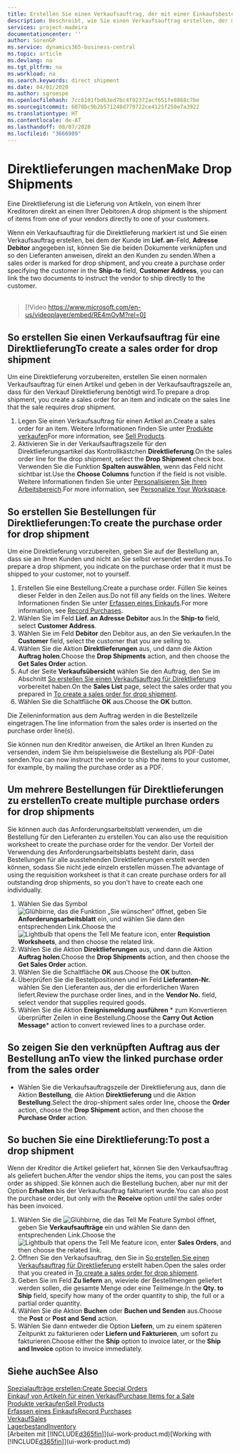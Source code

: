 ```yaml
---
title: Erstellen Sie einen Verkaufsauftrag, der mit einer Einkaufsbestellung für eine direkte Lieferung verknüpft ist | Microsoft Docs
description: Beschreibt, wie Sie einen Verkaufsauftrag erstellen, der mit einer Bestellung verknüpft ist, um sicherzustellen, dass die Artikel vom Kreditor direkt an den Debitor versendet werden
services: project-madeira
documentationcenter: ''
author: SorenGP
ms.service: dynamics365-business-central
ms.topic: article
ms.devlang: na
ms.tgt_pltfrm: na
ms.workload: na
ms.search.keywords: direct shipment
ms.date: 04/01/2020
ms.author: sgroespe
ms.openlocfilehash: 7cc6101fbd63ed7bc4f92372acf651fe8868c7be
ms.sourcegitcommit: 6078bc9b2b571248d779722ce4125f250e7a3922
ms.translationtype: HT
ms.contentlocale: de-AT
ms.lasthandoff: 08/07/2020
ms.locfileid: "3666989"
---
```

# <a name="make-drop-shipments"></a><span data-ttu-id="fb251-103">Direktlieferungen machen</span><span class="sxs-lookup"><span data-stu-id="fb251-103">Make Drop Shipments</span></span>
<span data-ttu-id="fb251-104">Eine Direktlieferung ist die Lieferung von Artikeln, von einem Ihrer Kreditoren direkt an einen Ihrer Debitoren.</span><span class="sxs-lookup"><span data-stu-id="fb251-104">A drop shipment is the shipment of items from one of your vendors directly to one of your customers.</span></span>

<span data-ttu-id="fb251-105">Wenn ein Verkaufsauftrag für die Direktlieferung markiert ist und Sie einen Verkaufsauftrag erstellen, bei dem der Kunde im **Lief. an**-Feld, **Adresse Debitor** angegeben ist, können Sie die beiden Dokumente verknüpfen und so den Lieferanten anweisen, direkt an den Kunden zu senden.</span><span class="sxs-lookup"><span data-stu-id="fb251-105">When a sales order is marked for drop shipment, and you create a purchase order specifying the customer in the **Ship-to** field, **Customer Address**, you can link the two documents to instruct the vendor to ship directly to the customer.</span></span>
<br><br>  
  
> [!Video https://www.microsoft.com/en-us/videoplayer/embed/RE4mOyM?rel=0]

## <a name="to-create-a-sales-order-for-drop-shipment"></a><span data-ttu-id="fb251-106">So erstellen Sie einen Verkaufsauftrag für eine Direktlieferung</span><span class="sxs-lookup"><span data-stu-id="fb251-106">To create a sales order for drop shipment</span></span>
<span data-ttu-id="fb251-107">Um eine Direktlieferung vorzubereiten, erstellen Sie einen normalen Verkaufsauftrag für einen Artikel und geben in der Verkaufsauftragszeile an, dass für den Verkauf Direktlieferung benötigt wird.</span><span class="sxs-lookup"><span data-stu-id="fb251-107">To prepare a drop shipment, you create a sales order for an item and indicate on the sales line that the sale requires drop shipment.</span></span>

1. <span data-ttu-id="fb251-108">Legen Sie einen Verkaufsauftrag für einen Artikel an.</span><span class="sxs-lookup"><span data-stu-id="fb251-108">Create a sales order for an item.</span></span> <span data-ttu-id="fb251-109">Weitere Informationen finden Sie unter [Produkte verkaufen](sales-how-sell-products.md)</span><span class="sxs-lookup"><span data-stu-id="fb251-109">For more information, see [Sell Products](sales-how-sell-products.md).</span></span>
2. <span data-ttu-id="fb251-110">Aktivieren Sie in der Verkaufsauftragszeile für den Direktlieferungsartikel das Kontrollkästchen **Direktlieferung**.</span><span class="sxs-lookup"><span data-stu-id="fb251-110">On the sales order line for the drop shipment, select the **Drop Shipment** check box.</span></span> <span data-ttu-id="fb251-111">Verwenden Sie die Funktion **Spalten auswählen**, wenn das Feld nicht sichtbar ist.</span><span class="sxs-lookup"><span data-stu-id="fb251-111">Use the **Choose Columns** function if the field is not visible.</span></span> <span data-ttu-id="fb251-112">Weitere Informationen finden Sie unter [Personalisieren Sie Ihren Arbeitsbereich](ui-personalization-user.md).</span><span class="sxs-lookup"><span data-stu-id="fb251-112">For more information, see [Personalize Your Workspace](ui-personalization-user.md).</span></span>

## <a name="to-create-the-purchase-order-for-drop-shipment"></a><span data-ttu-id="fb251-113">So erstellen Sie Bestellungen für Direktlieferungen:</span><span class="sxs-lookup"><span data-stu-id="fb251-113">To create the purchase order for drop shipment</span></span>
<span data-ttu-id="fb251-114">Um eine Direktlieferung vorzubereiten, geben Sie auf der Bestellung an, dass sie an Ihren Kunden und nicht an Sie selbst versendet werden muss.</span><span class="sxs-lookup"><span data-stu-id="fb251-114">To prepare a drop shipment, you indicate on the purchase order that it must be shipped to your customer, not to yourself.</span></span>

1. <span data-ttu-id="fb251-115">Erstellen Sie eine Bestellung.</span><span class="sxs-lookup"><span data-stu-id="fb251-115">Create a purchase order.</span></span> <span data-ttu-id="fb251-116">Füllen Sie keines dieser Felder in den Zeilen aus.</span><span class="sxs-lookup"><span data-stu-id="fb251-116">Do not fill any fields on the lines.</span></span> <span data-ttu-id="fb251-117">Weitere Informationen finden Sie unter [Erfassen eines Einkaufs](purchasing-how-record-purchases.md).</span><span class="sxs-lookup"><span data-stu-id="fb251-117">For more information, see [Record Purchases](purchasing-how-record-purchases.md).</span></span>
2. <span data-ttu-id="fb251-118">Wählen Sie im Feld **Lief. an** **Adresse Debitor** aus.</span><span class="sxs-lookup"><span data-stu-id="fb251-118">In the **Ship-to** field, select **Customer Address**.</span></span>
3. <span data-ttu-id="fb251-119">Wählen Sie im Feld **Debitor** den Debitor aus, an den Sie verkaufen.</span><span class="sxs-lookup"><span data-stu-id="fb251-119">In the **Customer** field, select the customer that you are selling to.</span></span>
3. <span data-ttu-id="fb251-120">Wählen Sie die Aktion **Direktlieferungen** aus, und dann die Aktion **Auftrag holen**.</span><span class="sxs-lookup"><span data-stu-id="fb251-120">Choose the **Drop Shipments** action, and then choose the **Get Sales Order** action.</span></span>
4. <span data-ttu-id="fb251-121">Auf der Seite **Verkaufsübersicht** wählen Sie den Auftrag, den Sie im Abschnitt [So erstellen Sie einen Verkaufsauftrag für Direktlieferung](sales-how-drop-shipment.md#to-create-a-sales-order-for-drop-shipment) vorbereitet haben.</span><span class="sxs-lookup"><span data-stu-id="fb251-121">On the **Sales List** page, select the sales order that you prepared in [To create a sales order for drop shipment](sales-how-drop-shipment.md#to-create-a-sales-order-for-drop-shipment).</span></span>
5. <span data-ttu-id="fb251-122">Wählen Sie die Schaltfläche **OK** aus.</span><span class="sxs-lookup"><span data-stu-id="fb251-122">Choose the **OK** button.</span></span>

<span data-ttu-id="fb251-123">Die Zeileninformation aus dem Auftrag werden in die Bestellzeile eingetragen.</span><span class="sxs-lookup"><span data-stu-id="fb251-123">The line information from the sales order is inserted on the purchase order line(s).</span></span>

<span data-ttu-id="fb251-124">Sie können nun den Kreditor anweisen, die Artikel an Ihren Kunden zu versenden, indem Sie ihm beispielsweise die Bestellung als PDF-Datei senden.</span><span class="sxs-lookup"><span data-stu-id="fb251-124">You can now instruct the vendor to ship the items to your customer, for example, by mailing the purchase order as a PDF.</span></span>     

## <a name="to-create-multiple-purchase-orders-for-drop-shipments"></a><span data-ttu-id="fb251-125">Um mehrere Bestellungen für Direktlieferungen zu erstellen</span><span class="sxs-lookup"><span data-stu-id="fb251-125">To create multiple purchase orders for drop shipments</span></span>
<span data-ttu-id="fb251-126">Sie können auch das Anforderungsarbeitsblatt verwenden, um die Bestellung für den Lieferanten zu erstellen.</span><span class="sxs-lookup"><span data-stu-id="fb251-126">You can also use the requisition worksheet to create the purchase order for the vendor.</span></span> <span data-ttu-id="fb251-127">Der Vorteil der Verwendung des Anforderungsarbeitsblatts besteht darin, dass Bestellungen für alle ausstehenden Direktlieferungen erstellt werden können, sodass Sie nicht jede einzeln erstellen müssen.</span><span class="sxs-lookup"><span data-stu-id="fb251-127">The advantage of using the requisition worksheet is that it can create purchase orders for all outstanding drop shipments, so you don't have to create each one individually.</span></span>

1. <span data-ttu-id="fb251-128">Wählen Sie das Symbol ![Glühbirne, das die Funktion „Sie wünschen“ öffnet](media/ui-search/search_small.png "Tell Me-Funktion"), geben Sie **Anforderungsarbeitsblatt** ein, und wählen Sie dann den entsprechenden Link.</span><span class="sxs-lookup"><span data-stu-id="fb251-128">Choose the ![Lightbulb that opens the Tell Me feature](media/ui-search/search_small.png "Tell me what you want to do") icon, enter **Requistion Worksheets**, and then choose the related link.</span></span>
2. <span data-ttu-id="fb251-129">Wählen Sie die Aktion **Direktlieferungen** aus, und dann die Aktion **Auftrag holen**.</span><span class="sxs-lookup"><span data-stu-id="fb251-129">Choose the **Drop Shipments** action, and then choose the **Get Sales Order** action.</span></span>
3. <span data-ttu-id="fb251-130">Wählen Sie die Schaltfläche **OK** aus.</span><span class="sxs-lookup"><span data-stu-id="fb251-130">Choose the **OK** button.</span></span>
4. <span data-ttu-id="fb251-131">Überprüfen Sie die Bestellpositionen und im Feld **Lieferanten-Nr.** wählen Sie den Lieferanten aus, der die erforderlichen Waren liefert.</span><span class="sxs-lookup"><span data-stu-id="fb251-131">Review the purchase order lines, and in the **Vendor No.** field, select vendor that supplies required goods.</span></span> 
5. <span data-ttu-id="fb251-132">Wählen Sie die Aktion **Ereignismeldung ausführen** \* zum Konvertieren überprüfter Zeilen in eine Bestellung.</span><span class="sxs-lookup"><span data-stu-id="fb251-132">Choose the **Carry Out Action Message**\* action to convert reviewed lines to a purchase order.</span></span>

## <a name="to-view-the-linked-purchase-order-from-the-sales-order"></a><span data-ttu-id="fb251-133">So zeigen Sie den verknüpften Auftrag aus der Bestellung an</span><span class="sxs-lookup"><span data-stu-id="fb251-133">To view the linked purchase order from the sales order</span></span>
* <span data-ttu-id="fb251-134">Wählen Sie die Verkaufsauftragszeile der Direktlieferung aus, dann die Aktion **Bestellung**, die Aktion **Direktlieferung** und die Aktion **Bestellung**.</span><span class="sxs-lookup"><span data-stu-id="fb251-134">Select the drop-shipment sales order line, choose the **Order** action, choose the **Drop Shipment** action, and then choose the **Purchase Order** action.</span></span>

## <a name="to-post-a-drop-shipment"></a><span data-ttu-id="fb251-135">So buchen Sie eine Direktlieferung:</span><span class="sxs-lookup"><span data-stu-id="fb251-135">To post a drop shipment</span></span>
<span data-ttu-id="fb251-136">Wenn der Kreditor die Artikel geliefert hat, können Sie den Verkaufsauftrag als geliefert buchen.</span><span class="sxs-lookup"><span data-stu-id="fb251-136">After the vendor ships the items, you can post the sales order as shipped.</span></span> <span data-ttu-id="fb251-137">Sie können auch die Bestellung buchen, aber nur mit der Option **Erhalten** bis der Verkaufsauftrag fakturiert wurde.</span><span class="sxs-lookup"><span data-stu-id="fb251-137">You can also post the purchase order, but only with the **Receive** option until the sales order has been invoiced.</span></span>

1. <span data-ttu-id="fb251-138">Wählen Sie die ![Glühbirne, die das Tell Me Feature](media/ui-search/search_small.png "Tell Me-Funktion") Symbol öffnet, geben Sie **Verkaufsaufträge** ein und wählen Sie dann den entsprechenden Link.</span><span class="sxs-lookup"><span data-stu-id="fb251-138">Choose the ![Lightbulb that opens the Tell Me feature](media/ui-search/search_small.png "Tell me what you want to do") icon, enter **Sales Orders**, and then choose the related link.</span></span>
2. <span data-ttu-id="fb251-139">Öffnen Sie den Verkaufsauftrag, den Sie in [So erstellen Sie einen Verkaufsauftrag für Direktlieferung](sales-how-drop-shipment.md#to-create-a-sales-order-for-drop-shipment) erstellt haben.</span><span class="sxs-lookup"><span data-stu-id="fb251-139">Open the sales order that you created in [To create a sales order for drop shipment]().</span></span>
3. <span data-ttu-id="fb251-140">Geben Sie im Feld **Zu liefern** an, wieviele der Bestellmengen geliefert werden sollen, die gesamte Menge oder eine Teilmenge.</span><span class="sxs-lookup"><span data-stu-id="fb251-140">In the **Qty. to Ship** field, specify how many of the order quantity to ship, the full or a partial order quantity.</span></span>
4. <span data-ttu-id="fb251-141">Wählen Sie die Aktion **Buchen** oder **Buchen und Senden** aus.</span><span class="sxs-lookup"><span data-stu-id="fb251-141">Choose the **Post** or **Post and Send** action.</span></span>
5. <span data-ttu-id="fb251-142">Wählen Sie dann entweder die Option **Liefern**, um zu einem späteren Zeitpunkt zu fakturieren oder **Liefern und Fakturieren**, um sofort zu fakturieren.</span><span class="sxs-lookup"><span data-stu-id="fb251-142">Choose either the **Ship** option to invoice later, or the **Ship and Invoice** option to invoice immediately.</span></span>

## <a name="see-also"></a><span data-ttu-id="fb251-143">Siehe auch</span><span class="sxs-lookup"><span data-stu-id="fb251-143">See Also</span></span>
[<span data-ttu-id="fb251-144">Spezialaufträge erstellen:</span><span class="sxs-lookup"><span data-stu-id="fb251-144">Create Special Orders</span></span>](sales-how-to-create-special-orders.md)  
[<span data-ttu-id="fb251-145">Einkauf von Artikeln für einen Verkauf</span><span class="sxs-lookup"><span data-stu-id="fb251-145">Purchase Items for a Sale</span></span>](purchasing-how-purchase-products-sale.md)  
[<span data-ttu-id="fb251-146">Produkte verkaufen</span><span class="sxs-lookup"><span data-stu-id="fb251-146">Sell Products</span></span>](sales-how-sell-products.md)  
[<span data-ttu-id="fb251-147">Erfassen eines Einkaufs</span><span class="sxs-lookup"><span data-stu-id="fb251-147">Record Purchases</span></span>](purchasing-how-record-purchases.md)  
[<span data-ttu-id="fb251-148">Verkauf</span><span class="sxs-lookup"><span data-stu-id="fb251-148">Sales</span></span>](sales-manage-sales.md)  
[<span data-ttu-id="fb251-149">Lagerbestand</span><span class="sxs-lookup"><span data-stu-id="fb251-149">Inventory</span></span>](inventory-manage-inventory.md)  
<span data-ttu-id="fb251-150">[Arbeiten mit [!INCLUDE[d365fin](includes/d365fin_md.md)]](ui-work-product.md)</span><span class="sxs-lookup"><span data-stu-id="fb251-150">[Working with [!INCLUDE[d365fin](includes/d365fin_md.md)]](ui-work-product.md)</span></span>
